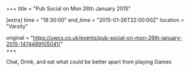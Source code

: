 +++
title = "Pub Social on Mon 26th January 2015"

[extra]
time = "18:30:00"
end_time = "2015-01-26T22:00:00Z"
location = "Varsity"

original = "https://uwcs.co.uk/events/pub-social-on-mon-26th-january-2015-1474489105041/"    
+++

Chat, Drink, and eat what could be better apart from playing Games

